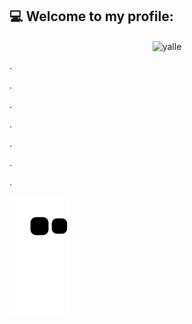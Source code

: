 ## 💻 Welcome to my profile: 

<div align="center">

<img align="center" alt="yalle" height="300" width="300" src="https://cdn.discordapp.com/attachments/790229238149152771/1083864179733176411/Ativo_2.png?width=473&height=473">
  
</div>

<p align=justify> .
  <p align=justify> .
    <p align=justify> .
      <p align=justify> .
        <p align=justify> .
          <p align=justify> .
            <p align=justify> .

![Snake animation](https://github.com/yallerocha/yallerocha/blob/output/github-contribution-grid-snake.svg)
